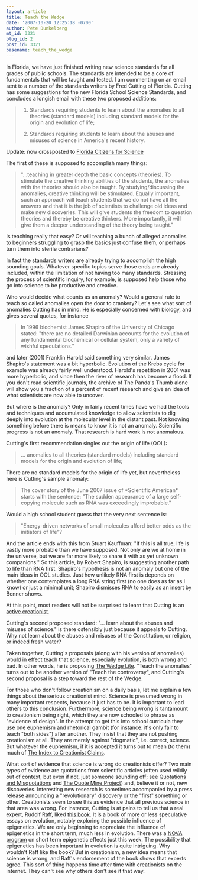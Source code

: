 ```yaml
---
layout: article
title: Teach the Wedge
date: '2007-10-20 12:25:18 -0700'
author: Pete Dunkelberg
mt_id: 3321
blog_id: 2
post_id: 3321
basename: teach_the_wedge
---
```

In Florida, we have just finished writing new science standards for all grades of public schools.  The standards are intended to be a core of fundamentals that will be taught and tested. I am commenting on an email sent to a number of the standards writers by Fred Cutting of Florida. Cutting has some suggestions for the new Florida School Science Standards, and concludes a longish email with these two proposed additions:

> 1.   Standards requiring students to learn about the anomalies to all
> theories (standard models) including standard models for the origin and 
> evolution of life;
> 
> 2.   Standards requiring students to learn about the abuses and misuses of
> science in America's recent history.

Update: now crossposted to [Florida Citizens for Science](http://www.flascience.org/wp/?p=294)

The first of these is supposed to accomplish many things:

> "...teaching in greater depth the basic concepts (theories). To
> stimulate the creative thinking abilities of the students, the anomalies
> with the theories should also be taught. By studying/discussing the
> anomalies, creative thinking will be stimulated. Equally important, such an
> approach will teach students that we do not have all the answers and that it
> is the job of scientists to challenge old ideas and make new discoveries.
> This will give students the freedom to question theories and thereby be
> creative thinkers. More importantly, it will give them a deeper
> understanding of the theory being taught."

Is teaching really that easy?  Or will teaching a bunch of alleged anomalies to beginners struggling to grasp the basics just confuse them, or perhaps turn them into sterile contrarians?  

In fact the standards writers are already trying to accomplish the high sounding goals.  Whatever specific topics serve those ends are already included, within the limitation of not having too many standards. Stressing the process of scientific inquiry, for example, is supposed help those who go into science to be productive and creative.

Who would decide what counts as an anomaly? Would a  general rule to teach so called anomalies open the door to crankery?  Let's see what sort of anomalies Cutting has in mind. He is especially concerned with biology, and gives several quotes, for instance

> In 1996 biochemist James Shapiro of the University of Chicago
> stated: "there are no detailed Darwinian accounts for the evolution of any
> fundamental biochemical or cellular system, only a variety of wishful
> speculations."

and later (2001) Franklin Harold said something very similar. James Shapiro's statement was a bit hyperbolic. Evolution of the Krebs cycle for example was already fairly well understood. Harold's repetition in 2001 was more hyperbolic, and since then the river of research has become a flood.  If you don't read scientific journals, the archive of The Panda's Thumb alone will show you a fraction of a percent of recent research and give an idea of what scientists are now able to uncover. 

But where is the anomaly?  Only in fairly recent times have we had the tools and techniques and accumulated knowledge to allow scientists to dig deeply into evolution at the molecular level in the distant past. Not knowing something before there is means to know it is not an anomaly. Scientific progress is not an anomaly. That research is hard work is not anomalous.

Cutting's first recommendation singles out the origin of life (OOL):

> ... anomalies to all
> theories (standard models) including standard models for the origin and
> evolution of life;

There are no standard models for the origin of life yet, but nevertheless here is Cutting's sample anomaly:

> The cover story of the June 2007 issue of \*Scientific American\* starts
> with the sentence: "The sudden appearance of a large self-copying molecule
> such as RNA was exceedingly improbable."

Would a high school student guess that the very next sentence is:

> "Energy-driven networks of small molecules afford better odds as the initiators of life"?

And the article ends with this from Stuart Kauffman: "If this is all true, life is vastly more probable than we have supposed.  Not only are we at home in the universe, but we are far more likely to share it with as yet unknown companions."  So this article, by Robert Shapiro, is suggesting another path to life than RNA first. Shapiro's hypothesis is not an anomaly but one of the main ideas in OOL studies. Just how unlikely RNA first is depends on whether one contemplates a long RNA string first (no one does as far as I know) or just a minimal unit; Shapiro dismisses RNA to easily as an insert by Benner shows. 

At this point, most readers will not be surprised to learn that Cutting is an [active creationist](http://www.flascience.org/wp/?p=292). 

Cutting's second proposed standard:  "... learn about the abuses and misuses of science."  is there ostensibly just because it appeals to Cutting.  Why not learn about the abuses and misuses of the Constitution, or religion, or indeed fresh water? 

Taken together, Cutting's proposals (along with his version of anomalies) would in effect teach that science, especially evolution, is both wrong and bad.  In other words, he is proposing [The Wedge Lite](http://www.antievolution.org/features/wedge.html). "Teach the anomalies" turns out to be another version of "Teach the controversy", and Cutting's second proposal is a step toward the rest of the Wedge. 

For those who don't follow creationism on a daily basis, let me explain a few things about the serious creationist mind. Science is presumed wrong in many important respects, because it just has to be.  It is important to lead others to this conclusion.  Furthermore, science being  wrong is tantamount to creationism  being right, which they  are now schooled to phrase as "evidence of design".  In the attempt to get this into school curricula they use one euphemism and rhetorical gambit (for instance: it's only fair to teach "both sides") after another.  They insist that they are not pushing creationism at all.  They are merely against "dogmatic", i.e. correct, science. But whatever the euphemism, if it is accepted it turns out to mean (to them) much of [The Index to Creationist Claims](http://www.talkorigins.org/indexcc/list.html).

What sort of evidence that science is wrong do creationists offer?  Two main types of evidence are quotations from scientific articles (often used wildly out of context, but even if not, just someone sounding off; see [Quotations and Misquotations](http://www.talkorigins.org/faqs/quotes/) and [The Quote Mine Project](http://www.talkorigins.org/faqs/quotes/mine/project.html)) and, believe it or not, new discoveries. Interesting new research is sometimes accompanied by a press release announcing a "revolutionary" discovery or the "first" something or other.  Creationists seem to see this as evidence that all previous science in that area was wrong.  For instance, Cutting is at pains to tell us that a real expert, Rudolf Raff, liked [this book](http://mitpress.mit.edu/catalog/item/default.asp?tid=9212&amp;ttype=2).  It is a book of more or less speculative essays on evolution, notably exploring the possible influence of epigenetics.  We are only beginning to appreciate the influence of epigenetics in the short term, much less in evolution.  There was a [NOVA program](http://www.pbs.org/wgbh/nova/sciencenow/3411/02.html) on short term epigenetic effects just this week. The possibility that epigenetics has been important in evolution is quite intriguing. Why wouldn't Raff like the book? But in creationism, a new idea means that science is wrong, and Raff's endorsement of the book shows that experts agree. This sort of thing happens time after time with creationists on the internet.  They can't see why others don't see it that way.
